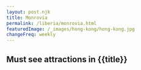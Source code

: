 ```yaml
---
layout: post.njk
title: Monrovia
permalink: /liberia/monrovia.html
featuredImage: /_images/hong-kong/hong-kong.jpg
changeFreq: weekly
---
```

## Must see attractions in {{title}}